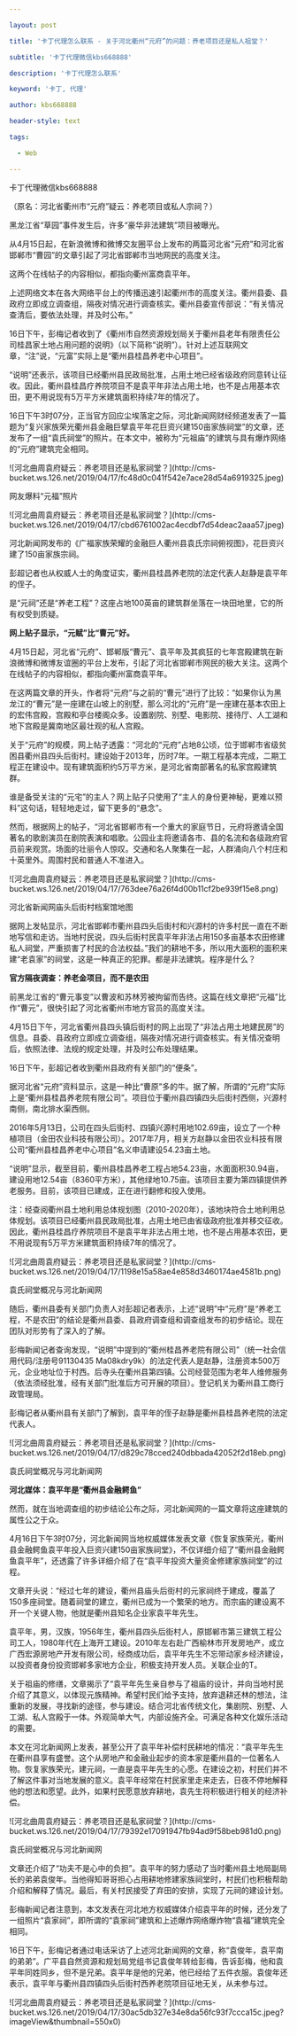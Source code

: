 ---
layout: post
title: '卡丁代理怎么联系 - 关于河北衢州“元府”的问题：养老项目还是私人祖堂？'
subtitle: '卡丁代理微信kbs668888'
description: '卡丁代理怎么联系'
keyword: '卡丁, 代理'
author: kbs668888
header-style: text
tags:
  - Web
---
卡丁代理微信kbs668888

（原名：河北省衢州市“元府”疑云：养老项目或私人宗祠？）

黑龙江省“草园”事件发生后，许多“豪华非法建筑”项目被曝光。

从4月15日起，在新浪微博和微博交友圈平台上发布的两篇河北省“元府”和河北省邯郸市“曹园”的文章引起了河北省邯郸市当地网民的高度关注。

这两个在线帖子的内容相似，都指向衢州富商袁平年。

上述网络文本在各大网络平台上的传播迅速引起衢州市的高度关注。衢州县委、县政府立即成立调查组，隔夜对情况进行调查核实。衢州县委宣传部说：“有关情况查清后，要依法处理，并及时公布。”

16日下午，彭梅记者收到了《衢州市自然资源规划局关于衢州县老年有限责任公司桂昌家土地占用问题的说明》（以下简称“说明”）。针对上述互联网文章，“注”说，“元富”实际上是“衢州县桂昌养老中心项目”。

“说明”还表示，该项目已经衢州县民政局批准，占用土地已经省级政府同意转让征收。因此，衢州县桂昌疗养院项目不是袁平年非法占用土地，也不是占用基本农田，更不用说现有5万平方米建筑面积持续7年的情况了。

16日下午3时07分，正当官方回应尘埃落定之际，河北新闻网财经频道发表了一篇题为“复兴家族荣光衢州县金融巨擘袁平年花巨资兴建150亩家族祠堂”的文章，还发布了一组“袁氏祠堂”的照片。在本文中，被称为“元祖庙”的建筑与具有爆炸网络的“元府”建筑完全相同。

![河北曲周袁府疑云：养老项目还是私家祠堂？](http://cms-
bucket.ws.126.net/2019/04/17/fc48d0c041f542e7ace28d54a6919325.jpeg)

网友爆料“元福”照片

![河北曲周袁府疑云：养老项目还是私家祠堂？](http://cms-
bucket.ws.126.net/2019/04/17/cbd6761002ac4ecdbf7d54deac2aaa57.jpeg)

河北新闻网发布的《广福家族荣耀的金融巨人衢州县袁氏宗祠俯视图》，花巨资兴建了150亩家族宗祠。

彭超记者也从权威人士的角度证实，衢州县桂昌养老院的法定代表人赵静是袁平年的侄子。

是“元祠”还是“养老工程”？这座占地100英亩的建筑群坐落在一块田地里，它的所有权受到质疑。

 **网上贴子显示，“元赋”比“曹元”好。**

4月15日起，河北省“元府”、邯郸版“曹元”、袁平年及其疯狂的七年宫殿建筑在新浪微博和微博友谊圈的平台上发布，引起了河北省邯郸市网民的极大关注。这两个在线帖子的内容相似，都指向衢州富商袁平年。

在这两篇文章的开头，作者将“元府”与之前的“曹元”进行了比较：“如果你认为黑龙江的“曹元”是一座建在山坡上的别墅，那么河北的“元府”是一座建在基本农田上的宏伟宫殿，宫殿和亭台楼阁众多。设置剧院、别墅、电影院、接待厅、人工湖和地下宫殿是冀南地区最壮观的私人宫殿。

关于“元府”的规模，网上帖子透露：“河北的“元府”占地8公顷，位于邯郸市省级贫困县衢州县四头后街村。建设始于2013年，历时7年。一期工程基本完成，二期工程正在建设中。现有建筑面积约5万平方米，是河北省南部著名的私家宫殿建筑群。

谁是备受关注的“元宅”的主人？网上贴子只使用了“主人的身份更神秘，更难以预料”这句话，轻轻地走过，留下更多的“悬念”。

然而，根据网上的帖子，“河北省邯郸市有一个重大的家庭节日，元府将邀请全国著名的歌剧演员在剧院表演和唱歌。公园业主将邀请各市、县的名流和各级政府官员前来观赏。场面的壮丽令人惊叹。交通和名人聚集在一起，人群涌向八个村庄和十英里外。周围村民和普通人不准进入。

![河北曲周袁府疑云：养老项目还是私家祠堂？](http://cms-
bucket.ws.126.net/2019/04/17/763dee76a26f4d00b11cf2be939f15e8.png)

河北省新闻网庙头后街村档案馆地图

据网上发帖显示，河北省邯郸市衢州县四头后街村和兴源村的许多村民一直在不断地写信和走访。当地村民说，四头后街村民袁平年非法占用150多亩基本农田修建私人祠堂，严重损害了村民的合法权益。”我们的耕地不多，所以用大面积的面积来建“老袁家”的祠堂，这是一种真正的犯罪。都是非法建筑。程序是什么？

 **官方隔夜调查：养老金项目，而不是农田**

前黑龙江省的“曹元事变”以曹波和苏林芳被拘留而告终。这篇在线文章把“元福”比作“曹元”，很快引起了河北省衢州市地方官员的高度关注。

4月15日下午，河北省衢州县四头镇后街村的网上出现了“非法占用土地建民房”的信息。县委、县政府立即成立调查组，隔夜对情况进行调查核实。有关情况查明后，依照法律、法规的规定处理，并及时公布处理结果。

16日下午，彭超记者收到衢州县政府有关部门的“便条”。

据河北省“元府”资料显示，这是一种比“曹原”多的牛。据了解，所谓的“元府”实际上是“衢州县桂昌养老院有限公司”。项目位于衢州县四镇四头后街村西侧，兴源村南侧，南北排水渠西侧。

2016年5月13日，公司在四头后街村、四镇兴源村用地102.69亩，设立了一个种植项目（金田农业科技有限公司）。2017年7月，相关方赵静以金田农业科技有限公司“衢州县桂昌养老中心项目”名义申请建设54.23亩土地。

“说明”显示，截至目前，衢州县桂昌养老工程占地54.23亩，水面面积30.94亩，建设用地12.54亩（8360平方米），其他绿地10.75亩。该项目主要为第四镇提供养老服务。目前，该项目已建成，正在进行翻修和投入使用。

注：经查阅衢州县土地利用总体规划图（2010-2020年），该地块符合土地利用总体规划。该项目已经衢州县民政局批准，占用土地已由省级政府批准并移交征收。因此，衢州县桂昌疗养院项目不是袁平年非法占用土地，也不是占用基本农田，更不用说现有5万平方米建筑面积持续7年的情况了。

![河北曲周袁府疑云：养老项目还是私家祠堂？](http://cms-
bucket.ws.126.net/2019/04/17/1198e15a58ae4e858d3460174ae4581b.png)

袁氏祠堂概况与河北新闻网

随后，衢州县委有关部门负责人对彭超记者表示，上述“说明”中“元府”是“养老工程，不是农田”的结论是衢州县委、县政府调查组和调查组发布的初步结论。现在团队对形势有了深入的了解。

彭梅新闻记者查询发现，“说明”中提到的“衢州桂昌养老院有限公司”（统一社会信用代码/注册号91130435
Ma08kdry9k）的法定代表人是赵静，注册资本500万元，企业地址位于村西。后寺头在衢州县第四镇。公司经营范围为老年人维修服务（依法须经批准，经有关部门批准后方可开展的项目）。登记机关为衢州县工商行政管理局。

彭梅记者从衢州县有关部门了解到，袁平年的侄子赵静是衢州县桂昌养老院的法定代表人。

![河北曲周袁府疑云：养老项目还是私家祠堂？](http://cms-
bucket.ws.126.net/2019/04/17/d829c78cced240dbbada42052f2d18eb.png)

袁氏祠堂概况与河北新闻网

 **河北媒体：袁平年是“衢州县金融鳄鱼”**

然而，就在当地调查组的初步结论公布之际，河北新闻网的一篇文章将这座建筑的属性公之于众。

4月16日下午3时07分，河北新闻网当地权威媒体发表文章《恢复家族荣光，衢州县金融鳄鱼袁平年投入巨资兴建150亩家族祠堂》，不仅详细介绍了“衢州县金融鳄鱼袁平年”，还透露了许多详细介绍了在“袁平年投资大量资金修建家族祠堂”的过程。

文章开头说：“经过七年的建设，衢州县庙头后街村的元家祠终于建成，覆盖了150多座祠堂。随着祠堂的建立，衢州已成为一个繁荣的地方。而宗庙的建设离不开一个关键人物，他就是衢州县知名企业家袁平年先生。

袁平年，男，汉族，1956年生，衢州县四头后街村人，原邯郸市第三建筑工程公司工人，1980年代在上海开工建设。2010年左右赴广西榆林市开发房地产，成立广西宏源房地产开发有限公司，经商成功后，袁平年先生不忘带动家乡经济建设，以投资者身份投资邯郸多家地方企业，积极支持开发人员。关联企业的T。

关于祖庙的修缮，文章揭示了“袁平年先生亲自参与了祖庙的设计，并向当地村民介绍了其意义，以体现元族精神。希望村民们给予支持，放弃退耕还林的想法，注重新的发展，寻找新的途径，参与建设。结合河北省传统文化，集剧院、别墅、人工湖、私人宫殿于一体。外观简单大气，内部设施齐全。可满足各种文化娱乐活动的需要。

本文在河北新闻网上发表，甚至公开了袁平年补偿村民耕地的情况：“袁平年先生在衢州县享有盛誉。这个从房地产和金融业起步的资本家是衢州县的一位著名人物。恢复家族荣光，建元祠，一直是袁平年先生的心愿。在建设之初，村民们并不了解这件事对当地发展的意义。袁平年经常在村民家里走来走去，日夜不停地解释他的想法和愿望。此外，如果村民愿意放弃耕地，袁先生将积极进行相关的经济补偿。

![河北曲周袁府疑云：养老项目还是私家祠堂？](http://cms-
bucket.ws.126.net/2019/04/17/79392e17091947fb94ad9f58beb981d0.png)

袁氏祠堂概况与河北新闻网

文章还介绍了“功夫不是心中的负担”。袁平年的努力感动了当时衢州县土地局副局长的弟弟袁俊年。当他得知哥哥担心占用耕地修建家族祠堂时，村民们也积极帮助介绍和解释了情况。最后，有关村民接受了弃田的安排，实现了元祠的建设计划。

彭梅新闻记者注意到，本文发表在河北地方权威媒体介绍袁平年的时候，还分发了一组照片“袁家祠”，即所谓的“袁家祠”建筑和上述爆炸网络爆炸物“袁福”建筑完全相同。

16日下午，彭梅记者通过电话采访了上述河北新闻网的文章，称“袁俊年，袁平南的弟弟”。广平县自然资源和规划局党组书记袁俊年转给彭梅，告诉彭梅，他和袁平年同姓同乡，但不是兄弟。袁平年是他的兄弟，他已经给了五件衣服。袁俊年还表示，袁平年与衢州县四镇四头后街村西养老院项目征地无关，从未参与过。

![河北曲周袁府疑云：养老项目还是私家祠堂？](http://cms-
bucket.ws.126.net/2019/04/17/30ac5db327e34e8da56fc93f7ccca15c.jpeg?imageView&thumbnail=550x0)  

